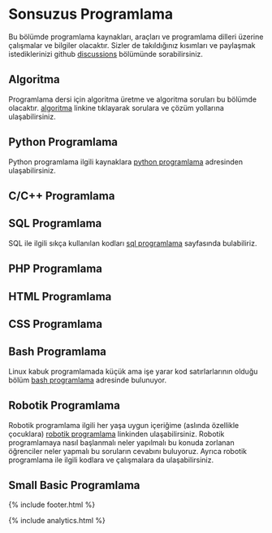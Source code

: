 # Sonsuzus Programlama

Bu bölümde programlama kaynakları, araçları ve programlama dilleri üzerine çalışmalar ve bilgiler olacaktır. Sizler de takıldığınız kısımları ve paylaşmak istediklerinizi github [discussions](https://github.com/sonsuzus/sonsuzus.github.io/discussions) bölümünde sorabilirsiniz.

## Algoritma

Programlama dersi için algoritma üretme ve algoritma soruları bu bölümde olacaktır. [algoritma](https://sonsuzus.github.io/algoritma-programlama) linkine tıklayarak sorulara ve çözüm yollarına ulaşabilirsiniz.

## Python Programlama

Python programlama ilgili kaynaklara [python programlama](https://sonsuzus.github.io/python-programlama) adresinden ulaşabilirsiniz.

## C/C++ Programlama


## SQL Programlama

SQL ile ilgili sıkça kullanılan kodları [sql programlama](https://sonsuzus.github.io/sql-programlama) sayfasında bulabiliriz.

## PHP Programlama

## HTML Programlama

## CSS Programlama

## Bash Programlama

Linux kabuk programlamada küçük ama işe yarar kod satırlarlarının olduğu bölüm [bash programlama](https://sonsuzus.github.io/bash-programlama) adresinde bulunuyor.

## Robotik Programlama

Robotik programlama ilgili her yaşa uygun içeriğime (aslında özellikle çocuklara) [robotik programlama](https://sonsuzus.github.io/robotik-programlama) linkinden ulaşabilirsiniz. Robotik programlamaya nasıl başlanmalı neler yapılmalı bu konuda zorlanan öğrenciler neler yapmalı bu soruların cevabını buluyoruz. Ayrıca robotik programlama ile ilgili kodlara ve çalışmalara da ulaşabilirsiniz.

## Small Basic Programlama

{% include footer.html %}

{% include analytics.html %}
